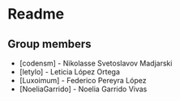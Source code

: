 # Readme

## Group members

* [codensm] - Nikolasse Svetoslavov Madjarski
* [letylo] - Leticia López Ortega
* [Luxoimum] - Federico Pereyra López
* [NoeliaGarrido] - Noelia Garrido Vivas

